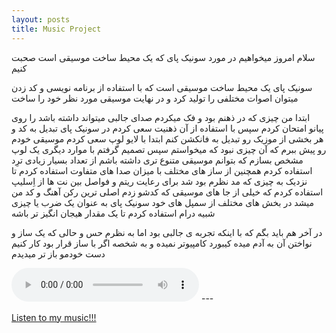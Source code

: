 ```yaml
---
layout: posts
title: Music Project
---
```

<html>
<body>
سلام امروز میخواهیم در مورد سونیک پای که یک محیط ساخت موسیقی است صحبت کنیم

سونیک پای یک محیط ساخت موسیقی است که با استفاده از برنامه نویسی و کد زدن میتوان اصوات مختلفی را تولید کرد و در نهایت موسیقی مورد نظر خود را ساخت

ابتدا من چیزی که در ذهنم بود و فک میکردم صدای جالبی میتواند داشته باشد را روی پیانو امتحان کردم سپس با استفاده از آن ذهنیت سعی کردم
در سونیک پای تبدیل به کد و هر بخشی از موزیک رو تبدیل به فانکشن کنم
ابتدا با لایو لوپ سعی کردم موسیقی خودم رو پیش ببرم که آن چیزی نبود که میخواستم
سپس تصمیم گرفتم با موارد دیگری یک لوپ مشخص بسازم که بتوانم موسیقی متنوع تری داشته باشم 
از تعداد بسیار زیادی ترِد استفاده کردم همچنین از ساز های مختلف با میزان صدا های متفاوت استفاده کردم
تا نزدیک به‌ چیزی که مد نظرم بود شد
برای رعایت ریتم و فواصل بین نت ها از اِسلیپ استفاده کردم
که خیلی از جا های موسیقی که کدشو زدم اصلی ترین رکن آهنگ و کد من میشد 
در بخش های مختلف از سمپل های خود سونیک پای به عنوان یک ضرب یا چیزی شبیه درام استفاده کردم
تا یک مقدار هیجان انگیز تر باشه 

در آخر هم باید بگم که با اینکه تجربه ی جالبی بود
اما به نظرم حس و حالی که یک ساز و نواختن آن به آدم میده کیبورد کامپیوتر نمیده
و به شخصه اگر با ساز قرار بود کار کنیم دست خودمو باز تر میدیدم


<audio controls>
<source src="https://s16.picofile.com/d/8424333850/645a93c8-c86f-4451-9984-381e25844104/Music.mp3" type="audio/mpeg">
</audio>
</body>
</html>
---


[Listen to my music!!!](https://s16.picofile.com/d/8424333850/645a93c8-c86f-4451-9984-381e25844104/Music.mp3)
